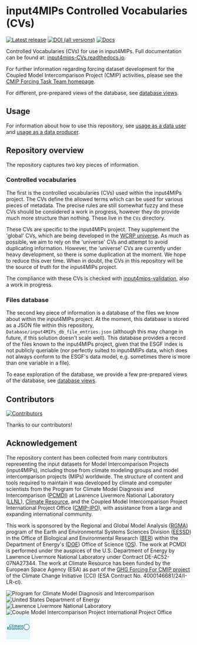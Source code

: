 <!--- --8<-- [start:header] -->
# input4MIPs Controlled Vocabularies (CVs)

[![Latest release](https://img.shields.io/badge/Latest%20release-v6.7.14-brightgreen.svg)](https://github.com/PCMDI/input4MIPs_CVs/releases/tag/v6.7.14)
[![DOI (all versions)](https://zenodo.org/badge/doi/10.5281/zenodo.12629796.svg)](https://zenodo.org/doi/10.5281/zenodo.12629796)
[![Docs](https://readthedocs.org/projects/input4MIPs-CVs/badge/?version=latest)](https://input4MIPs-CVs.readthedocs.io)

Controlled Vocabularies (CVs) for use in input4MIPs.
Full documentation can be found at: [input4mips-CVs.readthedocs.io](https://input4mips-CVs.readthedocs.io).

For further information regarding forcing dataset development
for the Coupled Model Intercomparison Project (CMIP) activities,
please see the
[CMIP Forcing Task Team homepage](https://wcrp-cmip.org/cmip7-task-teams/forcings/).

<!--- --8<-- [end:header] -->

<!--- 
    Note: different link here compared to in `docs/` 
    so that the link renders correctly on the GitHub homepage 
-->
For different, pre-prepared views of the database,
see 
[database views](https://input4MIPs-CVs.readthedocs.io/en/latest/database-views/).

## Usage

<!--- 
    Note: point to rendered docs 
    to avoid link rendering issues on the GitHub homepage 
-->

For information about how to use this repository,
see 
[usage as a data user](https://input4MIPs-CVs.readthedocs.io/en/latest/usage-data-user/#usage-as-a-data-user)
and [usage as a data producer](https://input4MIPs-CVs.readthedocs.io/en/latest/usage-data-producer/#usage-as-a-data-producer).

<!--- --8<-- [start:repository-overview] -->
## Repository overview

The repository captures two key pieces of information.

### Controlled vocabularies

The first is the controlled vocabularies (CVs) used within the input4MIPs project.
The CVs define the allowed terms which can be used for various pieces of metadata.
The precise rules are still somewhat fuzzy 
and these CVs should be considered a work in progress,
however they do provide much more structure than nothing.
These live in the `CVs` directory.

These CVs are specific to the input4MIPs project.
They supplement the 'global' CVs, which are being developed in the
[WCRP universe](https://github.com/WCRP-CMIP/WCRP-universe).
As much as possible, we aim to rely on the 'universe' CVs
and attempt to avoid duplicating information.
However, the 'universe' CVs are currently under heavy development,
so there is some duplication at the moment.
We hope to reduce this over time.
When in doubt, the CVs in this repository will be the source of truth for the input4MIPs project.

The compliance with these CVs is checked with
[input4mips-validation](https://github.com/climate-resource/input4mips_validation),
also a work in progress.

### Files database

The second key piece of information is a database of the files we know about within the input4MIPs project.
At the moment, this database is stored as a JSON file within this repository,
`Database/input4MIPs_db_file_entries.json`
(although this may change in future, if this solution doesn't scale well).
This database provides a record of the files known to the input4MIPs project,
given that the ESGF index is not publicly queriable 
(nor perfectly suited to input4MIPs data, 
which does not always conform to the ESGF's data model, 
e.g. sometimes there is more than one variable in a file).

To ease exploration of the database, 
we provide a few pre-prepared views of the database,
see [database views](https://input4MIPs-CVs.readthedocs.io/en/latest/database-views/).
<!--- --8<-- [end:repository-overview] -->

## Contributors

<!--- --8<-- [start:contributors] -->
[![Contributors](https://contrib.rocks/image?repo=PCMDI/input4MIPs_CVs)](https://github.com/PCMDI/input4MIPs_CVs/graphs/contributors)

Thanks to our contributors!
<!--- --8<-- [end:contributors] -->

## Acknowledgement

<!--- --8<-- [start:acknowledgement] -->
The repository content has been collected from many contributors 
representing the input datasets for Model Intercomparison Projects (input4MIPs), 
including those from climate modeling groups and model intercomparison projects (MIPs) worldwide. 
The structure of content and tools required to maintain it was developed by climate 
and computer scientists from the Program for Climate Model Diagnosis and Intercomparison ([PCMDI](https://pcmdi.llnl.gov/)) 
at Lawrence Livermore National Laboratory ([LLNL](https://www.llnl.gov/)), 
[Climate Resource](https://www.climate-resource.com/), 
and the Coupled Model Intercomparison Project International Project Office ([CMIP-IPO](https://wcrp-cmip.org/cmip-governance/project-office/)), 
with assistance from a large and expanding international community.

This work is sponsored by the Regional and Global Model Analysis ([RGMA](https://climatemodeling.science.energy.gov/program/regional-global-model-analysis)) 
program of the Earth and Environmental Systems Sciences Division ([EESSD](https://science.osti.gov/ber/Research/eessd)) 
in the Office of Biological and Environmental Research ([BER](https://science.osti.gov/ber)) 
within the Department of Energy's ([DOE](https://www.energy.gov/))
Office of Science ([OS](https://science.osti.gov/)). 
The work at PCMDI is performed 
under the auspices of the U.S. Department of Energy by Lawrence Livermore National Laboratory under Contract DE-AC52-07NA27344.
The work at Climate Resource has been funded by the European Space Agency (ESA) 
as part of the 
[GHG Forcing For CMIP project](https://climate.esa.int/en/supporting-modelling/cmip-forcing-ghg-concentrations/)
of the Climate Change Initiative (CCI) (ESA Contract No. 4000146681/24/I-LR-cl).
<!--- --8<-- [end:acknowledgement] -->

<!--- 
    Note: different link here compared to in `docs/` 
    so that the link renders correctly on the GitHub homepage 
-->
<p>
    <img src="https://pcmdi.github.io/assets/PCMDI/100px-PCMDI-Logo-NoText-square-png8.png"
         width="65"
         style="margin-right: 30px"
         title="Program for Climate Model Diagnosis and Intercomparison"
         alt="Program for Climate Model Diagnosis and Intercomparison"
    >&nbsp;
    <img src="https://pcmdi.github.io/assets/DOE/480px-DOE_Seal_Color.png"
         width="65"
         style="margin-right: 30px"
         title="United States Department of Energy"
         alt="United States Department of Energy"
    >&nbsp;
    <img src="https://pcmdi.github.io/assets/LLNL/212px-LLNLiconPMS286-WHITEBACKGROUND.png"
         width="65"
         style="margin-right: 30px"
         title="Lawrence Livermore National Laboratory"
         alt="Lawrence Livermore National Laboratory"
    >&nbsp;
    <img src="https://pcmdi.github.io/assets/CMIP/100px-CMIP_Logo_RGB_Positive-square-96dpi.png"
         width="65"
         style="margin-right: 30px"
         title="Couple Model Intercomparison Project International Project Office"
         alt="Couple Model Intercomparison Project International Project Office"
    >&nbsp;
    <img src="https://raw.githubusercontent.com/PCMDI/input4MIPs_CVs/main/docs/assets/CR_Logo%20_Square_400x400.png"
         width="65"
         style="margin-right: 30px"
         title="Climate Resource"
         alt="Climate Resource"
    >
</p>
